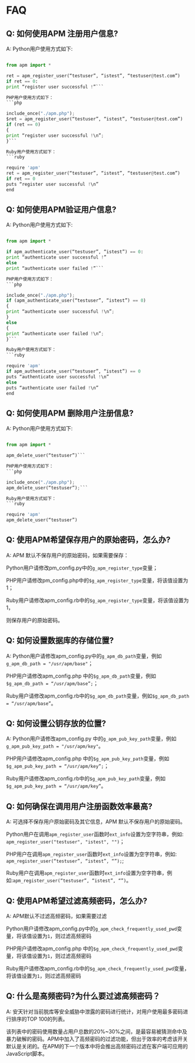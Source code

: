

# FAQ #

## Q: 如何使用APM 注册用户信息? ##

A: Python用户使用方式如下:
```python

from apm import *

ret = apm_register_user(“testuser”, “istest”, “testuser@test.com”)
if ret == 0:
print “register user successful !”```

PHP用户使用方式如下：
```php

include_once("./apm.php");
$ret = apm_register_user(“testuser”, “istest”, “testuser@test.com”)
if (ret == 0)
{
print “register user successful !\n”;
}```

Ruby用户使用方式如下：
```ruby

require 'apm'
ret = apm_register_user(“testuser”, “istest”, “testuser@test.com”)
if ret == 0
puts “register user successful !\n”
end
```

## Q: 如何使用APM验证用户信息? ##

A: Python用户使用方式如下:
```python

from apm import *

if apm_authenticate_user(“testuser”, “istest”) == 0:
print “authenticate user successful !”
else
print “authenticate user failed !”```

PHP用户使用方式如下：
```php

include_once("./apm.php");
if (apm_authenticate_user(“testuser”, “istest”) == 0)
{
print “authenticate user successful !\n”;
}
else
{
print “authenticate user failed !\n”;
}```

Ruby用户使用方式如下：
```ruby

require 'apm'
if apm_authenticate_user(“testuser”, “istest”) == 0
puts “authenticate user successful !\n”
else
puts “authenticate user failed !\n”
end
```

## Q: 如何使用APM 删除用户注册信息? ##

A: Python用户使用方式如下:
```python

from apm import *

apm_delete_user(“testuser”)```

PHP用户使用方式如下：
```php

include_once("./apm.php");
apm_delete_user(“testuser”);```

Ruby用户使用方式如下：
```ruby

require 'apm'
apm_delete_user(“testuser”)
```

## Q: 使用APM希望保存用户的原始密码，怎么办? ##

A: APM 默认不保存用户的原始密码，如果需要保存：

Python用户请修改pm\_config.py中的`g_apm_register_type`变量；

PHP用户请修改pm\_config.php中的`$g_apm_register_type`变量，将该值设置为1；

Ruby用户请修改apm\_config.rb中的`$g_apm_register_type`变量，将该值设置为1，

则保存用户的原始密码。

## Q: 如何设置数据库的存储位置? ##

A: Python用户请修改apm\_config.py中的`g_apm_db_path`变量，例如`g_apm_db_path = "/usr/apm/base"`；

PHP用户请修改apm\_config.php 中的`$g_apm_db_path`变量，例如 `$g_apm_db_path = “/usr/apm/base”;`；

Ruby用户请修改apm\_config.rb中的`$g_apm_db_path`变量，例如`$g_apm_db_path = “/usr/apm/base”`。

## Q: 如何设置公钥存放的位置? ##

A: Python用户请修改apm\_config.py 中的`g_apm_pub_key_path`变量，例如`g_apm_pub_key_path = "/usr/apm/key"`。

PHP用户请修改apm\_config.php 中的`$g_apm_pub_key_path`变量，例如`$g_apm_pub_key_path = “/usr/apm/key”;`；

Ruby用户请修改apm\_config.rb中的`$g_apm_pub_key_path`变量，例如`$g_apm_pub_key_path = “/usr/apm/key”`。

## Q: 如何确保在调用用户注册函数效率最高? ##

A: 可选择不保存用户原始密码及其它信息，APM 默认不保存用户的原始密码。

Python用户在调用`apm_register_user`函数时`ext_info`设置为空字符串，例如: `apm_register_user("testuser", "istest", "")`；

PHP用户在调用`apm_register_user`函数时`ext_info`设置为空字符串，例如: `apm_register_user(“testuser”, “istest”, “”);`;

Ruby用户在调用`apm_register_user`函数时`ext_info`设置为空字符串，例如:`apm_register_user(“testuser”, “istest”, “”)`。

## Q: 使用APM希望过滤高频密码，怎么办? ##
A: APM默认不过滤高频密码，如果需要过滤

Python用户请修改apm\_config.py中的`g_apm_check_frequently_used_pwd`变量，将该值设置为`1`，则过滤高频密码

PHP用户请修改apm\_config.php 中的`$g_apm_check_frequently_used_pwd`变量，将该值设置为`1`，则过滤高频密码

Ruby用户请修改apm\_config.rb中的`$g_apm_check_frequently_used_pwd`变量，将该值设置为`1`，则过滤高频密码

## Q: 什么是高频密码?为什么要过滤高频密码？ ##
A: 安天针对当前脱库等安全威胁中泄露的密码进行统计，对用户使用最多密码进行排序的TOP 100的列表。

该列表中的密码使用数量占用户总数的20%~30%之间，是最容易被猜测命中及暴力破解的密码。APM中加入了高频密码的过滤功能，但出于效率的考虑该开关默认是关闭的。在APM的下一个版本中将会推出高频密码过滤在客户端可应用的JavaScript脚本。